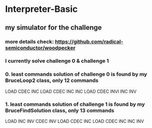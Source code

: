 # Interpreter-Basic

## my simulator for the challenge

### more details check: https://github.com/radical-semiconductor/woodpecker

### I currently solve challenge 0 & challenge 1

### 0. least commands solution of challenge 0 is found by my BruceLoop2 class, only 12 commands

LOAD
CDEC
INC
LOAD
CDEC
INC
INC
LOAD
CDEC
INVI
INC
INV

### 1. least commands solution of challenge 1 is found by my BruceFindSolution class, only 13 commands
LOAD
INC
INV
CDEC
INV
LOAD
CDEC
INC
LOAD
CDEC
INC
INC
INV
